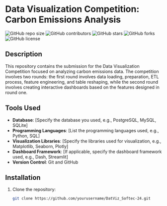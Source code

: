 # Data Visualization Competition: Carbon Emissions Analysis

![GitHub repo size](https://img.shields.io/github/repo-size/yourusername/DatViz_Softec-24)
![GitHub contributors](https://img.shields.io/github/contributors/yourusername/DatViz_Softec-24)
![GitHub stars](https://img.shields.io/github/stars/yourusername/DatViz_Softec-24?style=social)
![GitHub forks](https://img.shields.io/github/forks/yourusername/DatViz_Softec-24?style=social)
![GitHub license](https://img.shields.io/github/license/yourusername/DatViz_Softec-24)

## Description
This repository contains the submission for the Data Visualization Competition focused on analyzing carbon emissions data. The competition involves two rounds: the first round involves data loading, preparation, ETL process, feature engineering, and table reshaping, while the second round involves creating interactive dashboards based on the features designed in round one.

## Tools Used
- **Database**: [Specify the database you used, e.g., PostgreSQL, MySQL, SQLite]
- **Programming Languages**: [List the programming languages used, e.g., Python, SQL]
- **Visualization Libraries**: [Specify the libraries used for visualization, e.g., Matplotlib, Seaborn, Plotly]
- **Dashboard Framework**: [If applicable, specify the dashboard framework used, e.g., Dash, Streamlit]
- **Version Control**: Git and GitHub

## Installation
1. Clone the repository:
   ```bash
   git clone https://github.com/yourusername/DatViz_Softec-24.git
